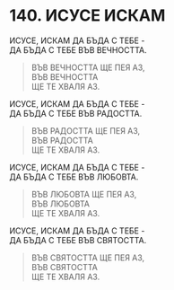 # 140. ИСУСЕ ИСКАМ  
  
ИСУСЕ, ИСКАМ ДА БЪДА С ТЕБЕ -  
ДА БЪДА С ТЕБЕ ВЪВ ВЕЧНОСТТА.  
> ВЪВ ВЕЧНОСТТА ЩЕ ПЕЯ АЗ,  
> ВЪВ ВЕЧНОСТТА  
> ЩЕ ТЕ ХВАЛЯ АЗ.  
  
ИСУСЕ, ИСКАМ ДА БЪДА С ТЕБЕ -  
ДА БЪДА С ТЕБЕ ВЪВ РАДОСТТА.  
> ВЪВ РАДОСТТА ЩЕ ПЕЯ АЗ,  
> ВЪВ РАДОСТТА  
> ЩЕ ТЕ ХВАЛЯ АЗ.  
  
ИСУСЕ, ИСКАМ ДА БЪДА С ТЕБЕ -  
ДА БЪДА С ТЕБЕ ВЪВ ЛЮБОВТА.  
> ВЪВ ЛЮБОВТА ЩЕ ПЕЯ АЗ,  
> ВЪВ ЛЮБОВТА  
> ЩЕ ТЕ ХВАЛЯ АЗ.  
  
ИСУСЕ, ИСКАМ ДА БЪДА С ТЕБЕ -  
ДА БЪДА С ТЕБЕ ВЪВ СВЯТОСТТА.  
> ВЪВ СВЯТОСТТА ЩЕ ПЕЯ АЗ,  
> ВЪВ СВЯТОСТТА  
> ЩЕ ТЕ ХВАЛЯ АЗ.  


<DownloadsButton pdf="/pdf/140-isuse-iskam.pdf" />

<DownloadChordsButton pdf="/chords/140-isuse-iskam_akord.pdf"/>
